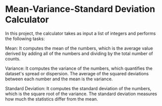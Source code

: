 # Mean-Variance-Standard Deviation Calculator

In this project, the calculator takes as input a list of integers and performs the following tasks:

Mean: It computes the mean of the numbers, which is the average value derived by adding all of the numbers and dividing by the total number of counts.

Variance: It computes the variance of the numbers, which quantifies the dataset's spread or dispersion. The average of the squared deviations between each number and the mean is the variance.

Standard Deviation: It computes the standard deviation of the numbers, which is the square root of the variance. The standard deviation measures how much the statistics differ from the mean.
